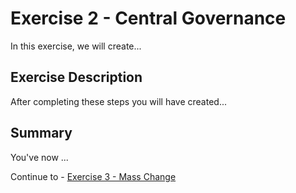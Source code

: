 # Exercise 2 - Central Governance

In this exercise, we will create...

## Exercise Description

After completing these steps you will have created...

## Summary

You've now ...

Continue to - [Exercise 3 - Mass Change](../ex3/README.md)
